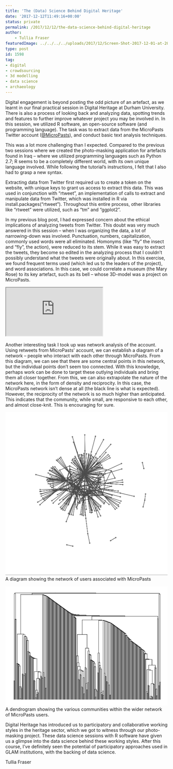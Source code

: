 ```yaml
---
title: 'The (Data) Science Behind Digital Heritage'
date: '2017-12-12T11:49:16+00:00'
status: private
permalink: /2017/12/12/the-data-science-behind-digital-heritage
author: 
    - Tullia Fraser
featuredImage: ../../../../uploads/2017/12/Screen-Shot-2017-12-01-at-20.05.38.png
type: post
id: 1598
tag:
- digital
- crowdsourcing
- 3d modelling
- data science
- archaeology
---
```

Digital engagement is beyond posting the odd picture of an artefact, as we learnt in our final practical session in Digital Heritage at Durham University. There is also a process of looking back and analyzing data, spotting trends and features to further improve whatever project you may be involved in. In this session, we utilized R software, an open-source software (and programming language). The task was to extract data from the MicroPasts Twitter account ([@MicroPasts](https://twitter.com/MicroPasts)), and conduct basic text analysis techniques.

This was a lot more challenging than I expected. Compared to the previous two sessions where we created the photo-masking application for artefacts found in Iraq – where we utilized programming languages such as Python 2.7; R seems to be a completely different world, with its own unique language involved. While following the tutorial’s instructions, I felt that I also had to grasp a new syntax.

Extracting data from Twitter first required us to create a token on the website, with unique keys to grant us access to extract this data. This was used in conjunction with “rtweet”, an implementation of calls to extract and manipulate data from Twitter, which was installed in R via install.packages(“rtweet”). Throughout this entire process, other libraries like “rtweet” were utilized, such as “tm” and “ggplot2”.

In my previous blog post, I had expressed concern about the ethical implications of analyzing tweets from Twitter. This doubt was very much answered in this session – when I was organizing the data, a lot of narrowing-down was involved. Punctuation, numbers, capitalization, commonly used words were all eliminated. Homonyms (like “fly” the insect and “fly”, the action), were reduced to its stem. While it was easy to extract the tweets, they become so edited in the analyzing process that I couldn’t possibly understand what the tweets were originally about. In this exercise, we found frequent terms used (which led us to the leaders of the project), and word associations. In this case, we could correlate a museum (the Mary Rose) to its key artefact, such as its bell – whose 3D-model was a project on MicroPasts.

<div class="ratio ratio-1x1 my-3"><iframe title="Mary Rose Bell"  allowfullscreen mozallowfullscreen="true" webkitallowfullscreen="true" allow="autoplay; fullscreen; xr-spatial-tracking" xr-spatial-tracking execution-while-out-of-viewport execution-while-not-rendered web-share src="https://sketchfab.com/models/ad399a15ec484cd18fdbe4f96c65c7d0/embed"> </iframe></div>

Another interesting task I took up was network analysis of the account. Using retweets from MicroPasts’ account, we can establish a diagram of a network – people who interact with each other through MicroPasts. From this diagram, we can see that there are some central points in this network, but the individual points don’t seem too connected. With this knowledge, perhaps work can be done to target these outlying individuals and bring them all closer together. From this, we can also extrapolate the nature of the network here, in the form of density and reciprocity. In this case, the MicroPasts network isn’t dense at all (the black line is what is expected). However, the reciprocity of the network is so much higher than anticipated. This indicates that the community, while small, are responsive to each other, and almost close-knit. This is encouraging for sure.

![](../../../../uploads/2017/12/Screen-Shot-2017-12-01-at-20.05.38.png)
A diagram showing the network of users associated with MicroPasts

![](../../../../uploads/2017/12/Screen-Shot-2017-12-01-at-20.06.34.png)
A dendrogram showing the various communities within the wider network of MicroPasts users.

Digital Heritage has introduced us to participatory and collaborative working styles in the heritage sector, which we got to witness through our photo-masking project. These data science sessions with R software have given us a glimpse into the data science behind these working styles. After this course, I’ve definitely seen the potential of participatory approaches used in GLAM institutions, with the backing of data science.

Tullia Fraser